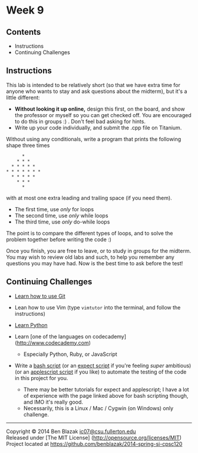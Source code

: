 # Week 9

## Contents

- Instructions
- Continuing Challenges



## Instructions

This lab is intended to be relatively short (so that we have extra time for
anyone who wants to stay and ask questions about the midterm), but it's a
little different:
- **Without looking it up online,** design this first, on the board, and show
  the professor or myself so you can get checked off.  You are encouraged to do
  this in groups :) .  Don't feel bad asking for hints.
- Write up your code individually, and submit the .cpp file on Titanium.

Without using any conditionals, write a program that prints the following shape
three times
```
      *
    * * *
  * * * * *
* * * * * * *
  * * * * *
    * * *
      *
```
with at most one extra leading and trailing space (if you need them).
- The first time, use *only* for loops
- The second time, use *only* while loops
- The third time, use *only* do-while loops

The point is to compare the different types of loops, and to solve the problem
together before writing the code :)

Once you finish, you are free to leave, or to study in groups for the midterm.
You may wish to review old labs and such, to help you remember any questions
you may have had.  Now is the best time to ask before the test!



## Continuing Challenges

- [Learn how to use Git](http://git-scm.com/documentation)

- Lean how to use Vim (type `vimtutor` into the terminal, and follow the
  instructions)

- [Learn Python](http://docs.python.org/3.3/tutorial/)

- Learn [one of the languages on codecademy] (http://www.codecademy.com)
    - Especially Python, Ruby, or JavaScript

- Write a [bash script](http://www.tldp.org/LDP/abs/html/) (or an [expect
  script](http://w2home.blogspot.com/2007/11/expect-tutorial.html) if you're
  feeling *super* ambitious) (or an [applescript
  script](http://macosxautomation.com/applescript/firsttutorial/index.html) if
  you like) to automate the testing of the code in this project for you.
    - There may be better tutorials for expect and applescript; I have a lot of
      experience with the page linked above for bash scripting though, and IMO
      it's really good.
    - Necessarily, this is a Linux / Mac / Cygwin (on Windows) only challenge.



-------------------------------------------------------------------------------

Copyright &copy; 2014 Ben Blazak <ic07@csu.fullerton.edu>  
Released under [The MIT License] (http://opensource.org/licenses/MIT)  
Project located at <https://github.com/benblazak/2014-spring-si-cpsc120>

